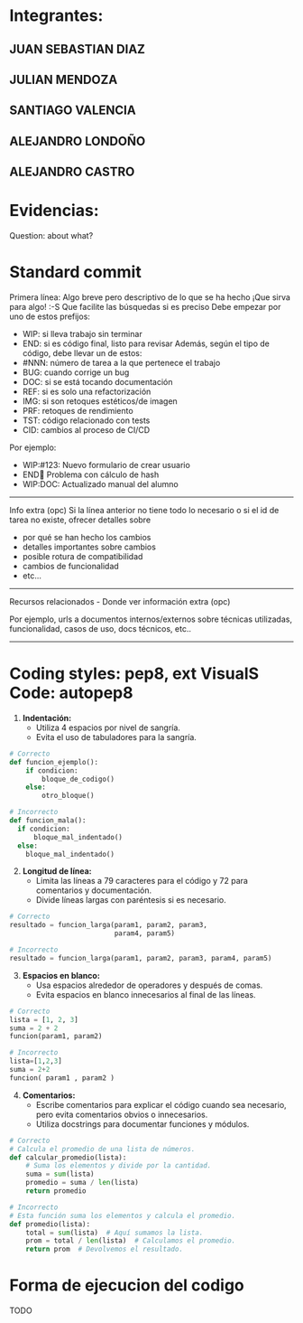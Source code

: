 # Integrantes: 
## JUAN SEBASTIAN DIAZ
## JULIAN MENDOZA
## SANTIAGO VALENCIA
## ALEJANDRO LONDOÑO
## ALEJANDRO CASTRO


# Evidencias:

Question: about what? 



# Standard commit 

Primera línea: Algo breve pero descriptivo
               de lo que se ha hecho
               ¡Que sirva para algo! :-S
               Que facilite las búsquedas si es preciso
   Debe empezar por uno de estos prefijos:
   - WIP: si lleva trabajo sin terminar
   - END: si es código final, listo para revisar
   Además, según el tipo de código, debe llevar un de estos:
   - #NNN: número de tarea a la que pertenece el trabajo
   - BUG: cuando corrige un bug
   - DOC: si se está tocando documentación
   - REF: si es solo una refactorización
   - IMG: si son retoques estéticos/de imagen
   - PRF: retoques de rendimiento
   - TST: código relacionado con tests
   - CID: cambios al proceso de CI/CD

   Por ejemplo:
   - WIP:#123: Nuevo formulario de crear usuario
   - END:bug: Problema con cálculo de hash
   - WIP:DOC: Actualizado manual del alumno
----------------------------------------------------------
Info extra (opc)
   Si la línea anterior no tiene todo lo necesario
   o si el id de tarea no existe, ofrecer detalles sobre
   - por qué se han hecho los cambios
   - detalles importantes sobre cambios
   - posible rotura de compatibilidad
   - cambios de funcionalidad
   - etc...

----------------------------------------------------------

Recursos relacionados - Donde ver información extra (opc)

   Por ejemplo, urls a documentos internos/externos
   sobre técnicas utilizadas, funcionalidad,
   casos de uso, docs técnicos, etc..

----------------------------------------------------------



# Coding styles: pep8, ext VisualS Code: autopep8


1. **Indentación:**
   - Utiliza 4 espacios por nivel de sangría.
   - Evita el uso de tabuladores para la sangría.

```python
# Correcto
def funcion_ejemplo():
    if condicion:
        bloque_de_codigo()
    else:
        otro_bloque()

# Incorrecto
def funcion_mala():
  if condicion:
      bloque_mal_indentado()
  else:
    bloque_mal_indentado()
```

2. **Longitud de línea:**
   - Limita las líneas a 79 caracteres para el código y 72 para comentarios y documentación.
   - Divide líneas largas con paréntesis si es necesario.

```python
# Correcto
resultado = funcion_larga(param1, param2, param3,
                          param4, param5)

# Incorrecto
resultado = funcion_larga(param1, param2, param3, param4, param5)
```

3. **Espacios en blanco:**
   - Usa espacios alrededor de operadores y después de comas.
   - Evita espacios en blanco innecesarios al final de las líneas.

```python
# Correcto
lista = [1, 2, 3]
suma = 2 + 2
funcion(param1, param2)

# Incorrecto
lista=[1,2,3]
suma = 2+2
funcion( param1 , param2 )
```

4. **Comentarios:**
   - Escribe comentarios para explicar el código cuando sea necesario, pero evita comentarios obvios o innecesarios.
   - Utiliza docstrings para documentar funciones y módulos.

```python
# Correcto
# Calcula el promedio de una lista de números.
def calcular_promedio(lista):
    # Suma los elementos y divide por la cantidad.
    suma = sum(lista)
    promedio = suma / len(lista)
    return promedio

# Incorrecto
# Esta función suma los elementos y calcula el promedio.
def promedio(lista):
    total = sum(lista)  # Aquí sumamos la lista.
    prom = total / len(lista)  # Calculamos el promedio.
    return prom  # Devolvemos el resultado.
```


# Forma de ejecucion del codigo

 TODO
